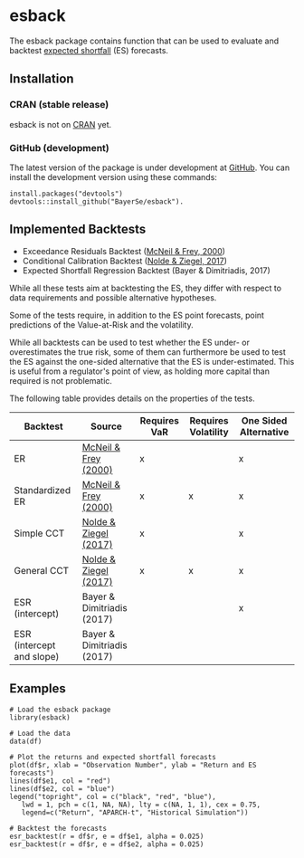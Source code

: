 # esback

The esback package contains function that can be used to evaluate and backtest
[expected shortfall](https://en.wikipedia.org/wiki/Expected_shortfall) (ES) forecasts.

## Installation

### CRAN (stable release)

esback is not on [CRAN](https://cran.r-project.org/) yet.

### GitHub (development)

The latest version of the package is under development at [GitHub](https://github.com/BayerSe/esback). 
You can install the development version using these commands:

    install.packages("devtools")
    devtools::install_github("BayerSe/esback").
    
## Implemented Backtests

* Exceedance Residuals Backtest ([McNeil & Frey, 2000])
* Conditional Calibration Backtest ([Nolde & Ziegel, 2017])
* Expected Shortfall Regression Backtest (Bayer & Dimitriadis, 2017)

While all these tests aim at backtesting the ES, they differ with respect to data
requirements and possible alternative hypotheses.

Some of the tests require, in addition to the ES point forecasts, point predictions of 
the Value-at-Risk and the volatility.

While all backtests can be used to test whether the ES under- or overestimates 
the true risk, some of them can furthermore be used to test the ES against the 
one-sided alternative that the ES is under-estimated.
This is useful from a regulator's point of view, 
as holding more capital than required is not problematic.

The following table provides details on the properties of the tests.

| Backtest                  | Source                     | Requires VaR | Requires Volatility | One Sided Alternative |
|---------------------------|----------------------------|--------------|---------------------|-----------------------|
| ER                        | [McNeil & Frey (2000)]     | x            |                     | x                     |
| Standardized ER           | [McNeil & Frey (2000)]     | x            | x                   | x                     |
| Simple CCT                | [Nolde & Ziegel (2017)]    | x            |                     | x                     |
| General CCT               | [Nolde & Ziegel (2017)]    | x            | x                   | x                     |
| ESR (intercept)           | Bayer & Dimitriadis (2017) |              |                     | x                     |
| ESR (intercept and slope) | Bayer & Dimitriadis (2017) |              |                     |                       |


## Examples

    # Load the esback package
    library(esback)
   
    # Load the data
    data(df)
    
    # Plot the returns and expected shortfall forecasts
    plot(df$r, xlab = "Observation Number", ylab = "Return and ES forecasts")
    lines(df$e1, col = "red")
    lines(df$e2, col = "blue")
    legend("topright", col = c("black", "red", "blue"), 
       lwd = 1, pch = c(1, NA, NA), lty = c(NA, 1, 1), cex = 0.75, 
       legend=c("Return", "APARCH-t", "Historical Simulation"))

    # Backtest the forecasts
    esr_backtest(r = df$r, e = df$e1, alpha = 0.025)
    esr_backtest(r = df$r, e = df$e2, alpha = 0.025)

[McNeil & Frey (2000)]: https://doi.org/10.1016/S0927-5398(00)00012-8
[McNeil & Frey, 2000]: https://doi.org/10.1016/S0927-5398(00)00012-8
[Nolde & Ziegel (2017)]: https://arxiv.org/abs/1608.05498
[Nolde & Ziegel, 2017]: https://arxiv.org/abs/1608.05498
